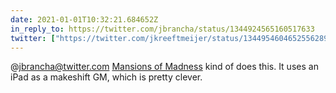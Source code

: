 ```yaml
---
date: 2021-01-01T10:32:21.684652Z
in_reply_to: https://twitter.com/jbrancha/status/1344924565160517633
twitter: ["https://twitter.com/jkreeftmeijer/status/1344954604652556289"]
---
```

@jbrancha@twitter.com [Mansions of Madness](https://boardgamegeek.com/boardgame/205059/mansions-madness-second-edition) kind of does this. It uses an iPad as a makeshift GM, which is pretty clever.
